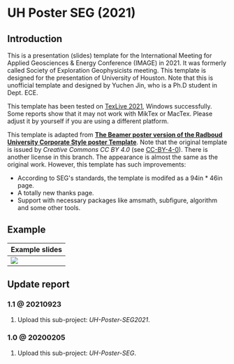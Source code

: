 # UH Poster SEG (2021)

## Introduction

This is a presentation (slides) template for the International Meeting for Applied Geosciences & Energy Conference (IMAGE) in 2021. It was formerly called Society of Exploration Geophysicists meeting. This template is designed for the presentation of University of Houston. Note that this is unofficial template and designed by Yuchen Jin, who is a Ph.D student in Dept. ECE.

This template has been tested on [TexLive 2021][texlive], Windows successfully. Some reports show that it may not work with MikTex or MacTex. Please adjust it by yourself if you are using a different platform.

This template is adapted from [**The Beamer poster version of the Radboud University Corporate Style poster Template**][poster-radboud]. Note that the original template is issued by *Creative Commons CC BY 4.0* (see [CC-BY-4-0][license-cc]). There is another license in this branch. The appearance is almost the same as the original work. However, this template has such improvements:

* According to SEG's standards, the template is modifed as a 94in * 46in page.
* A totally new thanks page.
* Support with necessary packages like amsmath, subfigure, algorithm and some other tools.

## Example

| Example slides |
| ----- |
| ![][ex-fig-1] |

## Update report

### 1.1 @ 20210923

1. Upload this sub-project: *UH-Poster-SEG2021*.

### 1.0 @ 20200205

1. Upload this sub-project: *UH-Poster-SEG*.

[license-cc]:https://github.com/cainmagi/UH-beamer-templates/blob/UH-Poster-SEG/CC-BY-4-0
[poster-radboud]:https://www.overleaf.com/latex/templates/the-beamer-poster-version-of-the-radboud-university-corporate-style-poster-template/mfddtqfwpspm
[texlive]:https://ctan.org/pkg/texlive
[ex-fig-1]:./display/uh-poster-seg2021.jpg
